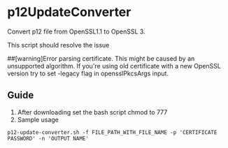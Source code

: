 # p12UpdateConverter

Convert p12 file from OpenSSL1.1 to OpenSSL 3.

This script should resolve the issue

##[warning]Error parsing certificate. This might be caused by an unsupported algorithm. If you're using old certificate with a new OpenSSL version try to set -legacy flag in opensslPkcsArgs input.

## Guide
1. After downloading set the bash script chmod to 777
2. Sample usage
```
p12-update-converter.sh -f FILE_PATH_WITH_FILE_NAME -p 'CERTIFICATE PASSWORD' -n 'OUTPUT NAME' 
``` 
